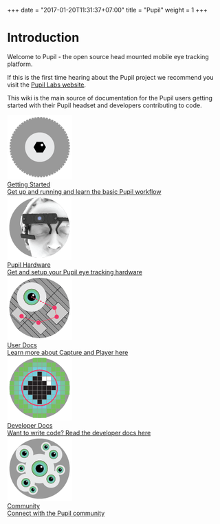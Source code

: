 +++
date = "2017-01-20T11:31:37+07:00"
title = "Pupil"
weight = 1
+++

# Introduction

Welcome to Pupil - the open source head mounted mobile eye tracking platform.

If this is the first time hearing about the Pupil project we recommend you visit the [Pupil Labs website](https://pupil-labs.com).

This wiki is the main source of documentation for the Pupil users getting started with their Pupil headset and developers contributing to code.

<div class="content-container">
	<div class="horizontal-divide">
		<a href="#getting-started">
			<div class="item-hori">
				<img class="intro-image" src="/images/icons/Pupil_Logo_wiki-03.png">
				<div class="img-content">
					<div class="header">Getting Started</div>
					Get up and running and learn the basic Pupil workflow
				</div>
			</div>
		</a>
		<a href="#pupil-hardware">
			<div class="item-hori">
				<img class="intro-image" src="/images/icons/Pupil_Logo_wiki-01.png">
				<div class="img-content">
					<div class="header">Pupil Hardware</div>
					Get and setup your Pupil eye tracking hardware
				</div>
			</div>
		</a>
		<a href="#user-docs">
			<div class="item-hori">
				<img class="intro-image" src="/images/icons/Pupil_Logo_wiki-04.png">
				<div class="img-content">
					<div class="header">User Docs</div>
					Learn more about Capture and Player here
				</div>
			</div>
		</a>
		<a href="#developer-docs">
			<div class="item-hori">
				<img class="intro-image" src="/images/icons/Pupil_Logo_wiki-05.png">
				<div class="img-content">
					<div class="header">Developer Docs</div>
					Want to write code? Read the developer docs here
				</div>
			</div>
		</a>
		<a href="#community">
			<div class="item-hori">
				<img class="intro-image" src="/images/icons/Pupil_Logo_wiki-02.png">
				<div class="img-content">
					<div class="header">Community</div>
					Connect with the Pupil community
				</div>
			</div>
		</a>
	</div>
</div>